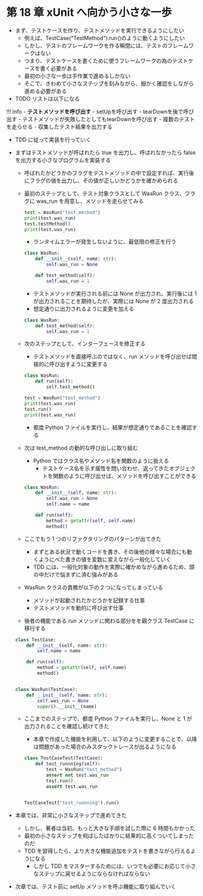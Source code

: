 # 第 18 章 xUnit へ向かう小さな一歩

-   まず、テストケースを作り、テストメソッドを実行できるようにしたい
    -   例えば、TestCase("TestMethod").run()のように動くようにしたい
    -   しかし、テストのフレームワークを作る瞬間には、テストのフレームワークはない
    -   つまり、テストケースを書くために使うフレームワークの為のテストケースを書く必要がある
    -   最初の小さな一歩は手作業で進めるしかない
    -   そこで、きわめて小さなステップを刻みながら、細かく確認をしながら進める必要がある
-   TODO リストは以下になる

<!-- prettier-ignore -->
!!! info 
    - **テストメソッドを呼び出す**
    - setUpを呼び出す
    - tearDownを後で呼び出す
    - テストメソッドが失敗したとしてもtearDownを呼び出す
    - 複数のテストを走らせる
    - 収集したテスト結果を出力する

-   TDD に従って実装を行っていく
-   まずはテストメソッドが呼ばれたら true を出力し、呼ばれなかったら false を出力する小さなプログラムを実装する

    -   呼ばれたかどうかのフラグをテストメソッドの中で設定すれば、実行後にフラグの値を出力し、その値が正しいかどうかを確かめられる
    -   最初のステップとして、テスト対象クラスとして WasRun クラス、フラグに was_run を用意し、メソッドを走らせてみる

        ```python
        test = WasRun("test_method")
        print(test.was_run)
        test.testMethod()
        print(test.was_run)
        ```

        -   ランタイムエラーが発生しないように、最低限の修正を行う

        ```python
        class WasRun:
            def __init__(self, name: str):
                self.was_run = None

            def test_method(self):
                self.was_run = 1
        ```

        -   テストメソッドが実行される前には None が出力され、実行後には 1 が出力されることを期待したが、実際には None が 2 度出力される
        -   想定通りに出力されるように変更を加える

        ```python
        class WasRun:
            def test_method(self):
                self.was_run = 1
        ```

    -   次のステップとして、インターフェースを修正する

        -   テストメソッドを直接呼ぶのではなく、run メソッドを呼び出せば間接的に呼び出すように変更する

        ```python
        class WasRun:
            def run(self):
                self.test_method()

        test = WasRun("test_method")
        print(test.was_run)
        test.run()
        print(test.was_run)
        ```

        -   都度 Python ファイルを実行し、結果が想定通りであることを確認する

    -   次は test_method の動的な呼び出しに取り組む

        -   Python ではクラス名やメソッド名を関数のように扱える
            -   テストケース名を示す属性を問い合わせ、返ってきたオブジェクトを関数のように呼び出せば、メソッドを呼び出すことができる

        ```python
        class WasRun:
            def __init__(self, name: str):
                self.was_run = None
                self.name = name

            def run(self):
                method = getattr(self, self.name)
                method()
        ```

    -   ここでもう 1 つのリファクタリングのパターンが出てきた
        -   まずとある状況で動くコードを書き、その後他の様々な場合にも動くようにべた書きの値を変数に変えながら一般化していく
        -   TDD には、一般化対象の動作を実際に確かめながら進めるため、頭の中だけで悩まずに済む強みがある
    -   WasRun クラスの責務が以下の 2 つになってしまっている
        -   メソッドが起動されたかどうかを記録する仕事
        -   テストメソッドを動的に呼び出す仕事
    -   後者の機能である run メソッドに関わる部分をを親クラス TestCase に移行する

    ```python
    class TestCase:
        def __init__(self, name: str):
            self.name = name

        def run(self):
            method = getattr(self, self.name)
            method()


    class WasRun(TestCase):
        def __init__(self, name: str):
            self.was_run = None
            super().__init__(name)
    ```

    -   ここまでのステップで、都度 Python ファイルを実行し、None と 1 が出力されることを確認し続けてきた

        -   本章で作成した機能を利用して、以下のように変更することで、以降は問題があった場合のみスタックトレースが出るようになる

        ```python
        class TestCaseTest(TestCase):
            def test_runnning(self):
                test = WasRun("test_method")
                assert not test.was_run
                test.run()
                assert test.was_run


        TestCaseTest("test_runnning").run()
        ```

-   本章では、非常に小さなステップで進めてきた

    -   しかし、著者は当初、もっと大きな手順を試した際に 6 時間もかかった
    -   最初の小さなステップを飛ばしたばかりに結果的に高くついてしまったのだ
    -   TDD を習得したら、より大きな機能追加をテストを書きながら行えるようになる
        -   しかし TDD をマスターするためには、いつでも必要にお応じて小さなステップに戻せるようにならなければならない

-   次章では、テスト前に setUp メソッドを呼ぶ機能に取り組んでいく
